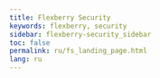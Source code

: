 ```yaml
---
title: Flexberry Security
keywords: flexberry, security
sidebar: flexberry-security_sidebar
toc: false
permalink: ru/fs_landing_page.html
lang: ru
---
```


